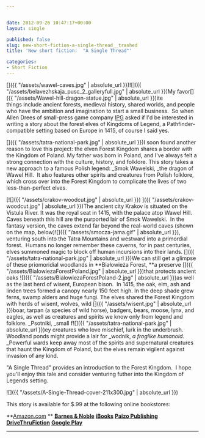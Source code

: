 ```yaml
---


date: 2012-09-26 10:47:17+00:00
layout: single

published: false
slug: new-short-fiction-a-single-thread__trashed
title: 'New short fiction:  "A Single Thread"'

categories:
- Short Fiction
---
```


[]({{ "/assets/wawel-caves.jpg" | absolute_url }})![]({{ "/assets/belavezhskaja_pusc_2_galleryfull.jpg" | absolute_url }})My favor[]({{ "/assets/Wawel-hill-dragon-statue.jpg" | absolute_url }})ite things include ancient forests, medieval history, shared worlds, and people who have the ambition and imagination to start a small business.  So when Allen Drees of small-press game company [IPG](http://www.interactionpoint.com/kingdoms-of-legend) asked if I'd be interested in writing a story about the forest elves of Kingdoms of Legend, a Pathfinder-compatible setting based on Europe in 1415, of course I said yes.

[]({{ "/assets/tatra-national-park.jpg" | absolute_url }})I soon found another reason to love this project: the elven Forest Kingdom shares a border with the Kingdom of Poland. My father was born in Poland, and I've always felt a strong connection with the culture, history, and folklore. This story takes a new approach to a famous Polish legend: _Smok Wawelski, _the dragon of Wawel Hill.  It also features other spirits and creatures from Polish folklore, which cross over into the Forest Kingdom to complicate the lives of two less-than-perfect elves.

[![]({{ "/assets/crakov-woodcut.jpg" | absolute_url }}) ]({{ "/assets/crakov-woodcut.jpg" | absolute_url }})The ancient city Krakov is situated on the Vistula River. It was the royal seat in 1415, with the palace atop Wawel Hill. Caves beneath this hill are the purported lair of Smok Wawelski.  In the fantasy version, the caves extend far beyond the real-world caves (shown on the map, below)![]({{ "/assets/smocza-jama.gif" | absolute_url }}), venturing south into the Tatra Mountains and westward into a primordial forest.  Humans no longer remember these caverns, for in past centuries, elves summoned magic to block off human incursions into their lands.  []({{ "/assets/tatra-national-park.jpg" | absolute_url }})We can still get a glimpse of these priomoridial woodlands in **Białowieża Forest, **a preserve []({{ "/assets/BialowiezaForestPoland.jpg" | absolute_url }})that protects ancient oaks ![]({{ "/assets/BialowiezaForestPoland-2.jpg" | absolute_url }})as well as the last herd of wisent, European bison.  In 1415, the oak, elm, ash and linden trees formed a canopy nearly 150 feet high. In the deep shade grew ferns, swamp alders and huge fungi. The elves shared the Forest Kingdom with herds of wisent, wolves, wild []({{ "/assets/wisent.jpg" | absolute_url }})boar, tarpan (a species of wild horse), badgers, bears, moose, lynx, and eagles, as well as creatures and spirits we know only from legend and folklore. _Psotniki, _small f![]({{ "/assets/tatra-national-park.jpg" | absolute_url }})ey creatures who love mischief, lurk in the underbrush. Woodland ponds might provide a lair for _wodnik, _a froglike humanoid_. _Powerful wards keep away most of the spirits and supernatural creatures that haunt the Kingdom of Poland, but the elves remain vigilent against invasion of any kind.

"A Single Thread" provides an introduction to the Forest Kingdom.  I hope you'll enjoy this tale and consider venturing futher into the Kingdom of Legends setting.

![]({{ "/assets/A-Single-Thread-cover-211x300.jpg" | absolute_url }})**[](http://www.amazon.com/A-Single-Thread-ebook/dp/B009GCH88U/ref=sr_1_4?s=digital-text&ie=UTF8&qid=1348655936&sr=1-4&keywords=a+single+thread)**


This story is available for $.99 at the following online bookstores:



**[Amazon.com](http://www.amazon.com/A-Single-Thread-ebook/dp/B009GCH88U/ref=sr_1_4?s=digital-text&ie=UTF8&qid=1348655936&sr=1-4&keywords=a+single+thread) ** **[Barnes & Noble](http://www.barnesandnoble.com/w/a-single-thread-elaine-cunningham/1113014511?ean=2940015619553)** **[iBooks](http://itunes.apple.com/us/book/a-single-thread/id565841491?ls=1)** **[Paizo Publishing](http://paizo.com/products/btpy8uwo?A-Single-Thread)** **[DriveThruFiction](http://www.drivethrufiction.com/product/106132/A-Single-Thread?term=A+Single+Thread)** **[Google Play](https://play.google.com/store/search?q=A+Single+Thread%2C+Elaine+Cunningham&c=books)** 


** **





